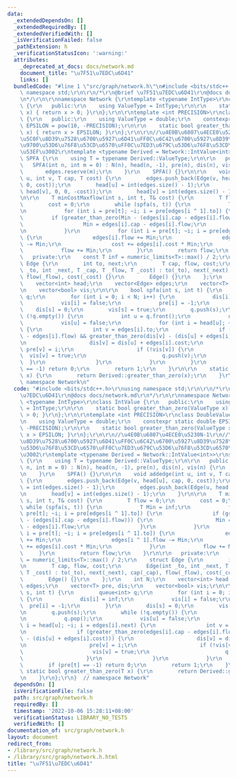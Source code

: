 ```yaml
---
data:
  _extendedDependsOn: []
  _extendedRequiredBy: []
  _extendedVerifiedWith: []
  _isVerificationFailed: false
  _pathExtension: h
  _verificationStatusIcon: ':warning:'
  attributes:
    _deprecated_at_docs: docs/network.md
    document_title: "\u7F51\u7EDC\u6D41"
    links: []
  bundledCode: "#line 1 \"src/graph/network.h\"\n#include <bits/stdc++.h>\r\nusing\
    \ namespace std;\r\n\r\n/*\r\n@brief \u7F51\u7EDC\u6D41\r\n@docs docs/network.md\r\
    \n*/\r\n\r\nnamespace Network {\r\ntemplate <typename IntType>\r\nclass IntValue\
    \ {\r\n   public:\r\n    using ValueType = IntType;\r\n\r\n    static bool greater_than_zero(ValueType\
    \ x) { return x > 0; }\r\n};\r\n\r\ntemplate <int PRECISION>\r\nclass DoubleValue\
    \ {\r\n   public:\r\n    using ValueType = double;\r\n    constexpr static double\
    \ EPSILON = pow(10, -PRECISION);\r\n\r\n    static bool greater_than_zero(ValueType\
    \ x) { return x > EPSILON; }\r\n};\r\n\r\n//\u4E0B\u6807\u4ECE0\u5230N-1\r\n//\u6700\
    \u5C0F\u8D39\u7528\u6700\u5927\u6D41\uFF0C\u6C42\u6700\u5927\u8D39\u7528\u53EA\
    \u9700\u53D6\u76F8\u53CD\u6570\uFF0C\u7ED3\u679C\u53D6\u76F8\u53CD\u6570\u5373\
    \u53EF\u3002\r\ntemplate <typename Derived = Network::IntValue<int>>\r\nstruct\
    \ SPFA {\r\n    using T = typename Derived::ValueType;\r\n\r\n   public:\r\n \
    \   SPFA(int n, int m = 0) : N(n), head(n, -1), pre(n), dis(n), vis(n) {\r\n \
    \       edges.reserve(m);\r\n    }\r\n    SPFA() {}\r\n\r\n    void addedge(int\
    \ u, int v, T cap, T cost) {\r\n        edges.push_back(Edge(v, head[u], cap,\
    \ 0, cost));\r\n        head[u] = int(edges.size() - 1);\r\n        edges.push_back(Edge(u,\
    \ head[v], 0, 0, -cost));\r\n        head[v] = int(edges.size() - 1);\r\n    }\r\
    \n\r\n    T minCostMaxflow(int s, int t, T& cost) {\r\n        T flow = 0;\r\n\
    \        cost = 0;\r\n        while (spfa(s, t)) {\r\n            T Min = inf;\r\
    \n            for (int i = pre[t]; ~i; i = pre[edges[i ^ 1].to]) {\r\n       \
    \         if (greater_than_zero(Min - (edges[i].cap - edges[i].flow))) {\r\n \
    \                   Min = edges[i].cap - edges[i].flow;\r\n                }\r\
    \n            }\r\n            for (int i = pre[t]; ~i; i = pre[edges[i ^ 1].to])\
    \ {\r\n                edges[i].flow += Min;\r\n                edges[i ^ 1].flow\
    \ -= Min;\r\n                cost += edges[i].cost * Min;\r\n            }\r\n\
    \            flow += Min;\r\n        }\r\n        return flow;\r\n    }\r\n\r\n\
    \   private:\r\n    const T inf = numeric_limits<T>::max() / 2;\r\n    struct\
    \ Edge {\r\n        int to, next;\r\n        T cap, flow, cost;\r\n        Edge(int\
    \ _to, int _next, T _cap, T _flow, T _cost) : to(_to), next(_next), cap(_cap),\
    \ flow(_flow), cost(_cost) {}\r\n        Edge() {}\r\n    };\r\n    int N;\r\n\
    \    vector<int> head;\r\n    vector<Edge> edges;\r\n    vector<T> pre, dis;\r\
    \n    vector<bool> vis;\r\n\r\n    bool spfa(int s, int t) {\r\n        queue<int>\
    \ q;\r\n        for (int i = 0; i < N; i++) {\r\n            dis[i] = inf;\r\n\
    \            vis[i] = false;\r\n            pre[i] = -1;\r\n        }\r\n    \
    \    dis[s] = 0;\r\n        vis[s] = true;\r\n        q.push(s);\r\n        while\
    \ (!q.empty()) {\r\n            int u = q.front();\r\n            q.pop();\r\n\
    \            vis[u] = false;\r\n            for (int i = head[u]; ~i; i = edges[i].next)\
    \ {\r\n                int v = edges[i].to;\r\n                if (greater_than_zero(edges[i].cap\
    \ - edges[i].flow) && greater_than_zero(dis[v] - (dis[u] + edges[i].cost))) {\r\
    \n                    dis[v] = dis[u] + edges[i].cost;\r\n                   \
    \ pre[v] = i;\r\n                    if (!vis[v]) {\r\n                      \
    \  vis[v] = true;\r\n                        q.push(v);\r\n                  \
    \  }\r\n                }\r\n            }\r\n        }\r\n        if (pre[t]\
    \ == -1) return 0;\r\n        return 1;\r\n    }\r\n\r\n    static bool greater_than_zero(T\
    \ x) {\r\n        return Derived::greater_than_zero(x);\r\n    }\r\n};\r\n}  //\
    \ namespace Network\n"
  code: "#include <bits/stdc++.h>\r\nusing namespace std;\r\n\r\n/*\r\n@brief \u7F51\
    \u7EDC\u6D41\r\n@docs docs/network.md\r\n*/\r\n\r\nnamespace Network {\r\ntemplate\
    \ <typename IntType>\r\nclass IntValue {\r\n   public:\r\n    using ValueType\
    \ = IntType;\r\n\r\n    static bool greater_than_zero(ValueType x) { return x\
    \ > 0; }\r\n};\r\n\r\ntemplate <int PRECISION>\r\nclass DoubleValue {\r\n   public:\r\
    \n    using ValueType = double;\r\n    constexpr static double EPSILON = pow(10,\
    \ -PRECISION);\r\n\r\n    static bool greater_than_zero(ValueType x) { return\
    \ x > EPSILON; }\r\n};\r\n\r\n//\u4E0B\u6807\u4ECE0\u5230N-1\r\n//\u6700\u5C0F\
    \u8D39\u7528\u6700\u5927\u6D41\uFF0C\u6C42\u6700\u5927\u8D39\u7528\u53EA\u9700\
    \u53D6\u76F8\u53CD\u6570\uFF0C\u7ED3\u679C\u53D6\u76F8\u53CD\u6570\u5373\u53EF\
    \u3002\r\ntemplate <typename Derived = Network::IntValue<int>>\r\nstruct SPFA\
    \ {\r\n    using T = typename Derived::ValueType;\r\n\r\n   public:\r\n    SPFA(int\
    \ n, int m = 0) : N(n), head(n, -1), pre(n), dis(n), vis(n) {\r\n        edges.reserve(m);\r\
    \n    }\r\n    SPFA() {}\r\n\r\n    void addedge(int u, int v, T cap, T cost)\
    \ {\r\n        edges.push_back(Edge(v, head[u], cap, 0, cost));\r\n        head[u]\
    \ = int(edges.size() - 1);\r\n        edges.push_back(Edge(u, head[v], 0, 0, -cost));\r\
    \n        head[v] = int(edges.size() - 1);\r\n    }\r\n\r\n    T minCostMaxflow(int\
    \ s, int t, T& cost) {\r\n        T flow = 0;\r\n        cost = 0;\r\n       \
    \ while (spfa(s, t)) {\r\n            T Min = inf;\r\n            for (int i =\
    \ pre[t]; ~i; i = pre[edges[i ^ 1].to]) {\r\n                if (greater_than_zero(Min\
    \ - (edges[i].cap - edges[i].flow))) {\r\n                    Min = edges[i].cap\
    \ - edges[i].flow;\r\n                }\r\n            }\r\n            for (int\
    \ i = pre[t]; ~i; i = pre[edges[i ^ 1].to]) {\r\n                edges[i].flow\
    \ += Min;\r\n                edges[i ^ 1].flow -= Min;\r\n                cost\
    \ += edges[i].cost * Min;\r\n            }\r\n            flow += Min;\r\n   \
    \     }\r\n        return flow;\r\n    }\r\n\r\n   private:\r\n    const T inf\
    \ = numeric_limits<T>::max() / 2;\r\n    struct Edge {\r\n        int to, next;\r\
    \n        T cap, flow, cost;\r\n        Edge(int _to, int _next, T _cap, T _flow,\
    \ T _cost) : to(_to), next(_next), cap(_cap), flow(_flow), cost(_cost) {}\r\n\
    \        Edge() {}\r\n    };\r\n    int N;\r\n    vector<int> head;\r\n    vector<Edge>\
    \ edges;\r\n    vector<T> pre, dis;\r\n    vector<bool> vis;\r\n\r\n    bool spfa(int\
    \ s, int t) {\r\n        queue<int> q;\r\n        for (int i = 0; i < N; i++)\
    \ {\r\n            dis[i] = inf;\r\n            vis[i] = false;\r\n          \
    \  pre[i] = -1;\r\n        }\r\n        dis[s] = 0;\r\n        vis[s] = true;\r\
    \n        q.push(s);\r\n        while (!q.empty()) {\r\n            int u = q.front();\r\
    \n            q.pop();\r\n            vis[u] = false;\r\n            for (int\
    \ i = head[u]; ~i; i = edges[i].next) {\r\n                int v = edges[i].to;\r\
    \n                if (greater_than_zero(edges[i].cap - edges[i].flow) && greater_than_zero(dis[v]\
    \ - (dis[u] + edges[i].cost))) {\r\n                    dis[v] = dis[u] + edges[i].cost;\r\
    \n                    pre[v] = i;\r\n                    if (!vis[v]) {\r\n  \
    \                      vis[v] = true;\r\n                        q.push(v);\r\n\
    \                    }\r\n                }\r\n            }\r\n        }\r\n\
    \        if (pre[t] == -1) return 0;\r\n        return 1;\r\n    }\r\n\r\n   \
    \ static bool greater_than_zero(T x) {\r\n        return Derived::greater_than_zero(x);\r\
    \n    }\r\n};\r\n}  // namespace Network"
  dependsOn: []
  isVerificationFile: false
  path: src/graph/network.h
  requiredBy: []
  timestamp: '2022-10-06 15:28:11+08:00'
  verificationStatus: LIBRARY_NO_TESTS
  verifiedWith: []
documentation_of: src/graph/network.h
layout: document
redirect_from:
- /library/src/graph/network.h
- /library/src/graph/network.h.html
title: "\u7F51\u7EDC\u6D41"
---
```

